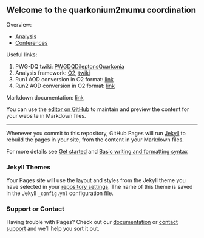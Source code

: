 ## Welcome to the quarkonium2mumu coordination

Overview:

- [Analysis](pages/Analysis.md)
- [Conferences](pages/Conferences.md)

Useful links:

1. PWG-DQ twiki: [PWGDQDileptonsQuarkonia](https://twiki.cern.ch/twiki/bin/viewauth/ALICE/PWGDQDileptonsQuarkonia)
2. Analysis framework: [O2](https://aliceo2group.github.io/analysis-framework/docs/), [twiki](https://twiki.cern.ch/twiki/bin/viewauth/ALICE/AliceO2DQFramework)
3. Run1 AOD conversion in O2 format: [link](https://docs.google.com/spreadsheets/d/1ZPNsleP-BvMEF8jiwfWp4FspDyWNWRcv_38HYna606A/edit#gid=0)
4. Run2 AOD conversion in O2 format: [link](https://docs.google.com/spreadsheets/d/1RFgOFZNcbLiMQd1_6V5XtW6ckfzjOVlarADQYxLeKWA/edit#gid=0)

Markdown documentation: [link](https://www.markdownguide.org/basic-syntax/)

You can use the [editor on GitHub](https://github.com/qq2mumucoord/qq2mumucoord.github.io/edit/main/README.md) to maintain and preview the content for your website in Markdown files.

---

Whenever you commit to this repository, GitHub Pages will run [Jekyll](https://jekyllrb.com/) to rebuild the pages in your site, from the content in your Markdown files.

For more details see [Get started](https://docs.github.com/en/pages/getting-started-with-github-pages/creating-a-github-pages-site) and [Basic writing and formatting syntax](https://docs.github.com/en/github/writing-on-github/getting-started-with-writing-and-formatting-on-github/basic-writing-and-formatting-syntax)

### Jekyll Themes

Your Pages site will use the layout and styles from the Jekyll theme you have selected in your [repository settings](https://github.com/qq2mumucoord/qq2mumucoord.github.io/settings/pages). The name of this theme is saved in the Jekyll `_config.yml` configuration file.

### Support or Contact

Having trouble with Pages? Check out our [documentation](https://docs.github.com/categories/github-pages-basics/) or [contact support](https://support.github.com/contact) and we’ll help you sort it out.
